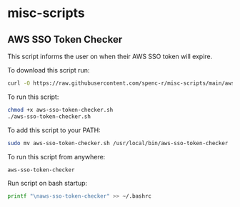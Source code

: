 # misc-scripts

## AWS SSO Token Checker

This script informs the user on when their AWS SSO token will expire.

To download this script run:
```bash
curl -O https://raw.githubusercontent.com/spenc-r/misc-scripts/main/aws-sso-token-checker.sh
```

To run this script:
```bash
chmod +x aws-sso-token-checker.sh
./aws-sso-token-checker.sh
```

To add this script to your PATH:
```bash
sudo mv aws-sso-token-checker.sh /usr/local/bin/aws-sso-token-checker
```

To run this script from anywhere:
```bash
aws-sso-token-checker
```

Run script on bash startup:
```bash
printf "\naws-sso-token-checker" >> ~/.bashrc
```